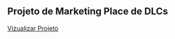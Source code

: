 <h2>Projeto de Marketing Place de DLCs</h2>
<a href="https://deivricardoss.github.io/dlcsminecraftlegacy/" target="_blank">Vizualizar Projeto</a>
